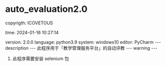 # auto_evaluation2.0
 copyrigth: ICOVETOUS
 
 time: 2024-01-16 10:27:14
 
 version: 2.0.0
 language: python3.9
 system: windows10
 editor: PyCharm
 --- description ---
 此程序用于「教学管理服务平台」的自动评教
 --- warning ---
 1. 此程序需要安装 selenium 包
